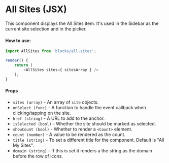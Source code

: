 All Sites (JSX)
===============

This component displays the All Sites item. It's used in the Sidebar as the current site selection and in the picker.

#### How to use:

```js
import AllSites from 'blocks/all-sites';

render() {
	return (
		<AllSites sites={ sitesArray } />
	);
}
```

#### Props

* `sites (array)` - An array of `site` objects.
* `onSelect (func)` - A function to handle the event callback when clicking/tapping on the site.
* `href (string)` - A URL to add to the anchor.
* `isSelected (bool)` - Whether the site should be marked as selected.
* `showCount (bool)` - Whether to render a `<Count>` element.
* `count (number)` - A value to be rendered as the count.
* `title (string)` - To set a different title for the component. Default is "All My Sites".
* `domain (string)` - If this is set it renders a the string as the domain before the row of icons.

